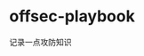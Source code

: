 













































































































# offsec-playbook
记录一点攻防知识
